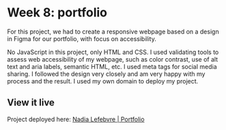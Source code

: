 # Week 8: portfolio

For this project, we had to create a responsive webpage based on a design in Figma for our portfolio, with focus on accessibility.

No JavaScript in this project, only HTML and CSS. I used validating tools to assess web accessibility of my webpage, such as color contrast, use of alt text and aria labels, semantic HTML, etc. I used meta tags for social media sharing. I followed the design very closely and am very happy with my process and the result. I used my own domain to deploy my project.

## View it live

Project deployed here: [Nadia Lefebvre | Portfolio](https://nadialefebvre.dev/)